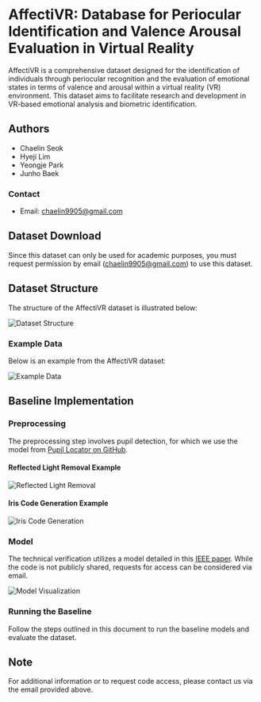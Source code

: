 # AffectiVR: Database for Periocular Identification and Valence Arousal Evaluation in Virtual Reality

AffectiVR is a comprehensive dataset designed for the identification of individuals through periocular recognition and the evaluation of emotional states in terms of valence and arousal within a virtual reality (VR) environment. This dataset aims to facilitate research and development in VR-based emotional analysis and biometric identification.

## Authors
- Chaelin Seok
- Hyeji Lim
- Yeongje Park
- Junho Baek

### Contact
- Email: chaelin9905@gmail.com

## Dataset Download
Since this dataset can only be used for academic purposes, you must request permission by email (chaelin9905@gmail.com) to use this dataset.

## Dataset Structure
The structure of the AffectiVR dataset is illustrated below:

![Dataset Structure](https://github.com/schaelin/AffectiVR/assets/63329440/0f34d987-960c-4f20-9198-78ecf3c38ec4)

### Example Data
Below is an example from the AffectiVR dataset:

![Example Data](https://github.com/schaelin/AffectiVR-Database-for-Periocular-Identification-and-Valence-Arousal-Evaluation-in-Virtual-Reality/assets/63329440/88aa3f66-8427-4f98-b613-99d2f1070c0a)

## Baseline Implementation

### Preprocessing
The preprocessing step involves pupil detection, for which we use the model from [Pupil Locator on GitHub](https://github.com/isohrab/Pupil-locator).

#### Reflected Light Removal Example
![Reflected Light Removal](https://github.com/schaelin/AffectiVR/assets/63329440/bd2649e2-a2e2-4386-be8a-12ffeed14706)

#### Iris Code Generation Example
![Iris Code Generation](https://github.com/schaelin/AffectiVR/assets/63329440/412b612c-df99-40e7-a691-4deb7b5ead58)

### Model
The technical verification utilizes a model detailed in this [IEEE paper](https://ieeexplore.ieee.org/abstract/document/9179802/). While the code is not publicly shared, requests for access can be considered via email.

![Model Visualization](https://github.com/schaelin/AffectiVR/assets/63329440/6236a5b8-6b86-446b-90cd-b4647a304995)

### Running the Baseline
Follow the steps outlined in this document to run the baseline models and evaluate the dataset.

## Note
For additional information or to request code access, please contact us via the email provided above.
